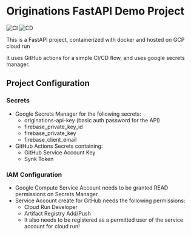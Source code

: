 # Originations FastAPI Demo Project

![CI](https://github.com/james9226/originations-fastapi/actions/workflows/ci.yaml/badge.svg
) ![CD](https://github.com/james9226/originations-fastapi/actions/workflows/cd.yaml/badge.svg
)


This is a FastAPI project, containerized with docker and hosted on GCP cloud run

It uses GitHub actions for a simple CI/CD flow, and uses google secrets manager. 

## Project Configuration

### Secrets

- Google Secrets Manager for the following secrets:
  - originations-api-key (basic auth password for the API)
  - firebase_private_key_id
  - firebase_private_key
  - firebase_client_email
- GitHub Actions Secrets containing:
  - GitHub Service Account Key 
  - Synk Token

### IAM Configuration

- Google Compute Service Account needs to be granted READ permissions on Secrets Manager
- Service Account create for GitHub needs the following permissions:
  - Cloud Run Developer
  - Artifact Registry Add/Push 
  - It also needs to be registered as a permitted user of the service account for cloud run! 

